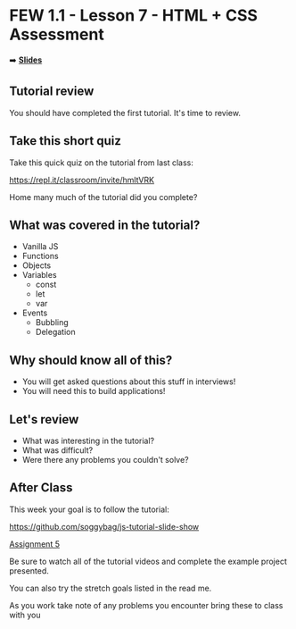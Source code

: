 <!-- .slide: data-background="./Images/header.svg" data-background-repeat="none" data-background-size="40% 40%" data-background-position="center 10%" class="header" -->
# FEW 1.1 - Lesson 7 - HTML + CSS Assessment

<!-- Put a link to the slides so that students can find them -->

➡️ [**Slides**](/Syllabus-Template/Slides/Lesson1.html ':ignore')

<!-- > -->

## Tutorial review 

You should have completed the first tutorial. It's time to review. 

<!-- > --> 

## Take this short quiz

Take this quick quiz on the tutorial from last class: 

https://repl.it/classroom/invite/hmltVRK

<!-- > -->

Home many much of the tutorial did you complete? 

<!-- > -->

## What was covered in the tutorial?

- Vanilla JS
- Functions
- Objects
- Variables
  - const
  - let 
  - var
- Events 
  - Bubbling
  - Delegation

## Why should know all of this? 

- You will get asked questions about this stuff in interviews!
- You will need this to build applications!

<!-- > --> 

## Let's review 

- What was interesting in the tutorial? 
- What was difficult? 
- Were there any problems you couldn't solve? 

<!-- > -->

## After Class

This week your goal is to follow the tutorial: 

https://github.com/soggybag/js-tutorial-slide-show

[Assignment 5](../assignments/assignment-05.md)

Be sure to watch all of the tutorial videos and complete the example project presented. 

You can also try the stretch goals listed in the read me. 

As you work take note of any problems you encounter bring these to class with you 
